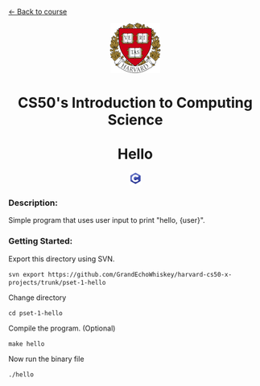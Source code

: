 [<- Back to course](https://github.com/GrandEchoWhiskey/grandechowhiskey/blob/main/dict/course/CS50-HarvardX/CS50x/README.md)

<p align="center"><a href="https://cs50.harvard.edu/x/2022">
  <img src="https://github.com/GrandEchoWhiskey/grandechowhiskey/blob/main/icons/course/harvard100.png" /><br>
</a></p>
<h1 align="center">CS50's Introduction to Computing Science<br><br>Hello</h1>

<p align="center"><a href="#">
  <img src="https://github.com/GrandEchoWhiskey/grandechowhiskey/blob/main/icons/programming/c.png" />
</a></p>

### Description:
Simple program that uses user input to print "hello, {user}".

### Getting Started:
Export this directory using SVN.
```
svn export https://github.com/GrandEchoWhiskey/harvard-cs50-x-projects/trunk/pset-1-hello
```
Change directory
```
cd pset-1-hello
```
Compile the program. (Optional)
```
make hello
```
Now run the binary file
```
./hello
```
